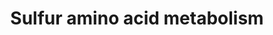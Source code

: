 ---
annotations:
- id: PW:0000011
  parent: classic metabolic pathway
  type: Pathway Ontology
  value: amino acid metabolic pathway
authors:
- ReactomeTeam
- Fehrhart
description: The main sulfur amino acids are methionine, cysteine, homocysteine and
  taurine. Of these, the first two are proteinogenic.<br><br>This group of reactions
  contains all processes that 1) break down sulfur amino acids, 2) interconvert between
  them, and 3) synthesize them from solved sulfide which comes from sulfate assimilation
  and reduction. Only plants and microorganisms employ all processes. Humans cannot
  de novo synthesize any sulfur amino acid, nor convert cysteine to methionine (Brosnan
  & Brosnan, 2006).  View original pathway at:[http://www.reactome.org/PathwayBrowser/#DIAGRAM=1614635
  Reactome].
last-edited: 2018-10-31
organisms:
- Homo sapiens
redirect_from:
- /index.php/Pathway:WP3574
- /instance/WP3574
revision: null
schema-jsonld:
- '@context': https://schema.org/
  '@id': https://wikipathways.github.io/pathways/WP3574.html
  '@type': Dataset
  creator:
    '@type': Organization
    name: WikiPathways
  description: The main sulfur amino acids are methionine, cysteine, homocysteine
    and taurine. Of these, the first two are proteinogenic.<br><br>This group of reactions
    contains all processes that 1) break down sulfur amino acids, 2) interconvert
    between them, and 3) synthesize them from solved sulfide which comes from sulfate
    assimilation and reduction. Only plants and microorganisms employ all processes.
    Humans cannot de novo synthesize any sulfur amino acid, nor convert cysteine to
    methionine (Brosnan & Brosnan, 2006).  View original pathway at:[http://www.reactome.org/PathwayBrowser/#DIAGRAM=1614635
    Reactome].
  keywords:
  - 2,3-DMPP
  - 2-Oxoacid
  - 2AET
  - 2OBUTA
  - 2OG
  - 2xHC-SQRDL(1-450)
  - '2xHC-SQRDL(1-450) '
  - 3-Sulfinoalanine
  - 3MPYR
  - 4MTOBUTA
  - 'ADI1 '
  - 'ADO '
  - ADO:Fe2+
  - 'AHCY '
  - AHCY:NAD+ tetramer
  - 'APIP '
  - APIP:Zn++
  - ARD:Fe++
  - ATP
  - Acireductone
  - Ade
  - Ade-Rib
  - AdoHcy
  - AdoMet
  - BET
  - 'BHMT '
  - 'BHMT2 '
  - BHMT2:Zn2+ tetramer
  - BHMT:Zn2+ tetramer
  - CBS tetramer
  - 'CDO1 '
  - CDO1:Fe2+
  - CO2
  - CSA
  - 'CSAD '
  - CSAD dimer
  - 'CTH '
  - CTH tetramer:PXLP
  - CoQ
  - CysS-SQRDL(1-450)
  - CysS248-MPST
  - 'CysS248-MPST '
  - CysS248-MPST:TXN2
  - DMGLY
  - E1:Mg++
  - 'ENOPH1 '
  - 'ETHE1 '
  - ETHE1:2Zn2+
  - 'FAD '
  - 'FMN '
  - 'Fe2+ '
  - 'GADL1 '
  - GADL1:PXLP
  - 'GOT1 '
  - GOT1 dimer
  - GOT2 dimer
  - GSH
  - GSSG
  - H+
  - H2O
  - H2O2
  - H2S
  - HC-TXN2
  - HCN
  - HCOOH
  - HCYS
  - HLAN
  - HSCN
  - HSO3-
  - HTAU
  - HTAUDH
  - 'K+ '
  - L-Cys
  - L-Cystathionine
  - L-Glu
  - L-Lanthionine
  - L-Met
  - L-Ser
  - L-amino acid
  - MAL
  - 'MAT1A '
  - MAT1A multimers
  - MPST
  - MRI1
  - MTAD
  - 'MTAP '
  - MTAP trimer
  - 'MTR '
  - MTRIBP
  - MTRIBUP
  - 'MTRR '
  - MTRR:MTR(MeCbl)
  - MTRR:MTR(cob(I)alamin)
  - 'MeCbl '
  - 'Mg2+ '
  - 'MoCo (dioxyo) '
  - NAD+
  - 'NAD+ '
  - NADH
  - NH3
  - O2
  - PPi
  - 'PXLP '
  - 'PXLP-CBS '
  - 'PXLP-GOT2 '
  - PYR
  - Pi
  - QH2
  - S2O3(2-)
  - SLC25A10
  - SMM
  - SO3(2-)
  - SO4(2-)
  - SQR:FAD
  - SQRDL(1-450)
  - 'SUOX '
  - TAU
  - TST
  - TSTD1
  - TXN2
  - 'TXN2 '
  - 'Zn2+ '
  - 'cob(I)alamin '
  - 'heme '
  - holo-SUOX
  - sulfanegen
  - sulfite(2-)
  license: CC0
  name: Sulfur amino acid metabolism
seo: CreativeWork
title: Sulfur amino acid metabolism
wpid: WP3574
---